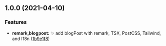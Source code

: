 ## 1.0.0 (2021-04-10)


### Features

* **remark,blogpost:** :sparkles: add blogPost with remark, TSX, PostCSS, Tailwind, and I18n ([1b9e1f8](https://github.com/kuro-kuroite/kuroite/commit/1b9e1f8935f09792828769dc99cb0fc316a22be0))
